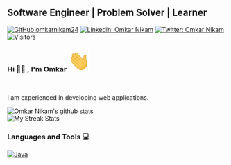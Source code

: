 ## Software Engineer | Problem Solver | Learner

[![GitHub omkarnikam24](https://img.shields.io/github/followers/omkarnikam24?label=follow&style=social)](https://github.com/omkarnikam24)
[![Linkedin: Omkar Nikam](https://img.shields.io/badge/-Omkar%20Nikam-blue?style=flat-square&logo=Linkedin&logoColor=white&link=https://www.linkedin.com/in/omkar-nikam/)](https://www.linkedin.com/in/omkar-nikam/)
[![Twitter: Omkar Nikam](https://img.shields.io/twitter/follow/omkarnikam24?style=social)](https://twitter.com/omkarnikam24)
![Visitors](https://visitor-badge.glitch.me/badge?page_id=omkarnikam24&left_color=gray&right_color=blue)

### Hi 🙋🏻 , I'm Omkar <img src="https://raw.githubusercontent.com/ABSphreak/ABSphreak/master/gifs/Hi.gif" width="50px">
</br>

I am experienced in developing web applications.

![Omkar Nikam's github stats](https://github-readme-stats.vercel.app/api?username=omkarnikam24&show_icons=true&theme=calm)
<br/>
![My Streak Stats](https://github-readme-streak-stats.herokuapp.com/?user=omkarnikam24&theme=tokyonight)


### Languages and Tools :computer:

[![Java](https://img.shields.io/badge/Java-orange?style=flat&logo=java&logoColor=white&link=https://github.com/omkarnikam24)](https://github.com/omkarnikam24)
